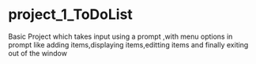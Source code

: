 # project_1_ToDoList
Basic Project which takes input using a prompt ,with menu options in prompt like 
adding items,displaying items,editting items and finally exiting out of the window
